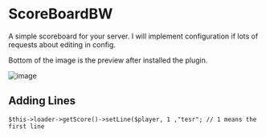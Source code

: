 # ScoreBoardBW

A simple scoreboard for your server. I will implement configuration if lots of requests about editing in config.

Bottom of the image is the preview after installed the plugin.

![image](https://i.ibb.co/KGCWs88/Screenshot-20200621-135502-Minecraft.jpg)

## Adding Lines

```
$this->loader->getScore()->setLine($player, 1 ,"tesr"; // 1 means the first line
```